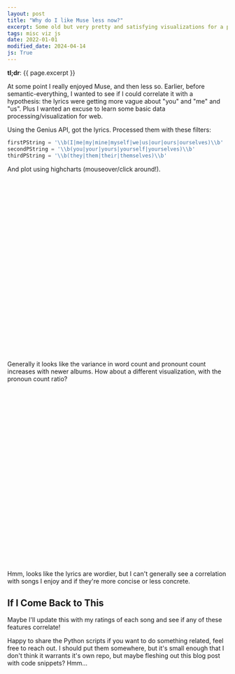 ```yaml
---
layout: post
title: "Why do I like Muse less now?"
excerpt: Some old but very pretty and satisfying visualizations for a pointless analysis. (JS, JQuery, HighCharts)
tags: misc viz js
date: 2022-01-01
modified_date: 2024-04-14
js: True
---
```


__tl;dr__: {{ page.excerpt }}

At some point I really enjoyed Muse, and then less so. Earlier, before
semantic-everything, I wanted to see if I could correlate it with a hypothesis:
the lyrics were getting more vague about "you" and "me" and "us". Plus
I wanted an excuse to learn some basic data processing/visualization for web.

Using the Genius API, got the lyrics. Processed them with these filters:
```python
firstPString = '\\b(I|me|my|mine|myself|we|us|our|ours|ourselves)\\b'
secondPString = '\\b(you|your|yours|yourself|yourselves)\\b'
thirdPString = '\\b(they|them|their|themselves)\\b'
```

And plot using highcharts (mouseover/click around!).

<figure class="highcharts-figure">
    <div id="scatter-container" style="height:400px"></div>
</figure>
Generally it looks like the variance in word count and pronount count increases
with newer albums. How about a different visualization, with the pronoun count ratio?

<figure class="highcharts-figure">
    <div id="ratio-container" style="height:400px"></div>
</figure>
Hmm, looks like the lyrics are wordier, but I can't generally see a correlation
with songs I enjoy and if they're more concise or less concrete.

## If I Come Back to This

Maybe I'll update this with my ratings of each song and see if any of these
features correlate!

Happy to share the Python scripts if you want to do something related, feel free to reach out. I should put them somewhere, but it's small enough that I don't think it warrants it's own repo, but maybe fleshing out this blog post with code snippets? Hmm...

<script src="/script/js/scatter.js"></script>
<script src="/script/js/ratio.js"></script>